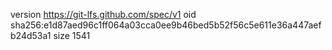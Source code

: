 version https://git-lfs.github.com/spec/v1
oid sha256:e1d87aed96c1ff064a03cca0ee9b46bed5b52f56c5e611e36a447aefb24d53a1
size 1541
